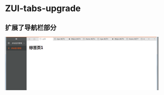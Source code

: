 # ZUI-tabs-upgrade

## 扩展了导航栏部分 

![效果图片](https://github.com/542154968/ZUI-tabs-upgrade/blob/master/img/QQ%E6%88%AA%E5%9B%BE20180328094013.png)
